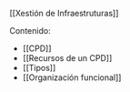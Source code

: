 [[Xestión de Infraestruturas]]

Contenido:
+ [[CPD]]
+ [[Recursos de un CPD]]
+ [[Tipos]]
+ [[Organización funcional]]